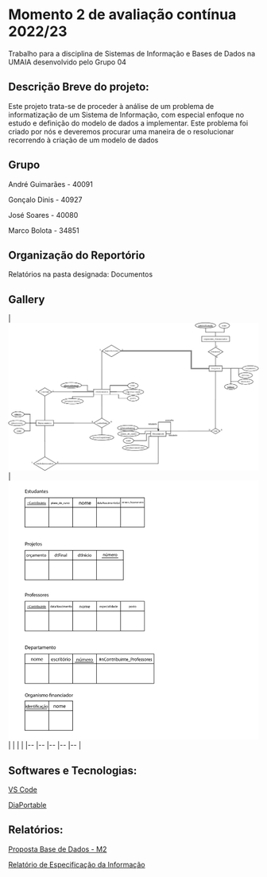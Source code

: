 # Momento 2 de avaliação contínua 2022/23


Trabalho para a disciplina de Sistemas de Informação e Bases de Dados na UMAIA desenvolvido pelo Grupo 04

## Descrição Breve do projeto:

Este projeto trata-se de proceder à análise de um problema de informatização de um Sistema de Informação, com especial enfoque no estudo e definição do
modelo de dados a implementar.
Este problema foi criado por nós e deveremos procurar uma maneira de o resolucionar recorrendo à criação de um modelo de dados


## Grupo

André Guimarães - 40091

Gonçalo Dinis - 40927

José Soares - 40080

Marco Bolota - 34851


## Organização do Reportório

Relatórios na pasta designada: Documentos


## Gallery

|   <img title="Diagrama" alt="Diagrama" src="Docs/Diagram1.png">	|<img title="3NF" alt="3NF" src="Docs/NORMALIZAÇÃO-01.jpg">
   	|   	|   	|   	|
|--	    |-- 	|-- 	|--     |-- 	|


## Softwares e Tecnologias:

[VS Code](https://code.visualstudio.com/)

[DiaPortable](https://portableapps.com/apps/office/dia_portable)


## Relatórios:

[Proposta Base de Dados - M2](https://github.com/JoseMSoares/TCM22-SIBD-G04/blob/74567ec05de9463f95cb0663200d56e587aa46fc/Momento%202%20-%20G04/PropostaBaseDados.pdf)

[Relatório de Especificação da Informação](https://github.com/JoseMSoares/TCM22-SIBD-G04/blob/1d8883926bb623f247a3fbeb9f4cb5dd8c30c752/Docs/rei/rei00.md)

